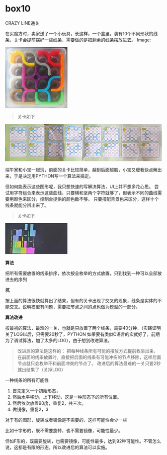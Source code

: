
# box10

CRAZY LINE通关

在买魔方时，卖家送了一个小玩具，长这样，一个盒里，装有10个不同形状的线条，关卡会提前摆好一些线条，需要做的是把剩余的线条摆放进去。
Image:

![](https://github.com/GuohuaQiu/box10/blob/main/game.jpg)



> 关卡如下

![](https://github.com/GuohuaQiu/box10/blob/main/game_stage.jpg)


端午家和小宝一起玩，前面的关卡比较简单，越到后面越脑，小宝又缠我快点解出来，于是决定用PYTHON写一个算法来搞定。

但如何能表示这些图形呢，我只想快速的写解决算法，UI上并不想多花心思。
尝试用字符组合来表示这些曲线，只要横和坚两个字符就够了，但表示不同的曲线需要用颜色来区分，控制台提供的颜色数不够，
只要搭配背景色来区分，这样十个线条就能分辨出来了。
> 关卡如下

![](https://github.com/GuohuaQiu/box10/blob/main/game_2.jpg)


**算法**

把所有需要放置的线条排序，依次按全枚举的方式放置，只到找到一种可以全部放进去的序列

**坑**

按上面的算法很快就算出了结果，但有的关卡出现了交叉的现象，线条是实体的不能交叉。说明模型有问题，需要把节点之间的点也做为模型的一部分。

**算法改进**

按最初的算法，最难的一关，也就是只放置了两个线条，需要40分钟，（实践证明关了LOG以后，只需要20秒了，PYTHON 如果要有类似C语言的宏就好了，前期为了调试算法，加了太多的LOG），由于想到改进算法。

>改进后的算法是这样的：
把每种线条所有可能的摆放方式提前枚举出来，在前面的线条放置时，直接把后面的线条有可能冲突的节点移除，这样后面节点就只会枚举不和前面冲突的节点了。
改进后的算法最难的一关只要2秒就出结果了（关掉LOG）

一种线条的所有可能性
1. 首先定义一个初始形态，
2. 然后水平移动，上下移动，这是一种形态下的所有位置。
3. 然后依次放置90度，重复2，共三次。
4. 做镜像，重复2，3

对于有的图形，旋转或者镜像是不需要的，这样可能性会少一些

比如十字形的，既不需要旋转，也不需要镜像，可能性最少。

但如F形的，既需要旋转，也需要镜像，可能性最多，达到92种可能性。不管怎么说，这都是有限的形态，所以改进后的算法可以实施。

